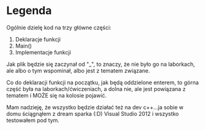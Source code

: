 Legenda
===
Ogólnie dzielę kod na trzy główne części:<ol>
<li>Deklaracje funkcji</li>
<li>Main()</li>
<li>Implementacje funkcji</li></ol>

Jak plik będzie się zaczynał od "_", to znaczy, że nie było go na laborkach, ale albo o tym wspominał, albo jest z tematem związane.

Co do deklaracji funkcji na początku, jak będą oddzielone enterem, to górna część była na laborkach/ćwiczeniach, a dolna nie, ale jest powiązana z tematem i MOŻE się na kolosie pojawić.<br />

Mam nadzieję, że wszystko będzie działać też na dev c++...ja sobie w domu ściągnąłem z dream sparka (:D) Visual Studio 2012 i wszystko testowałem pod tym.

